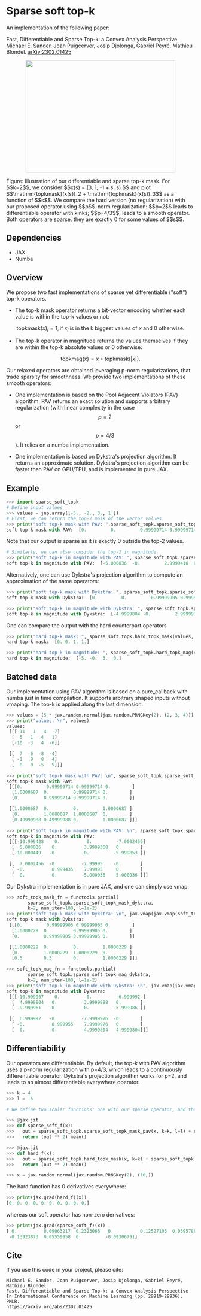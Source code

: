 Sparse soft top-k
=================

An implementation of the following paper:

  Fast, Differentiable and Sparse Top-k: a Convex Analysis Perspective.
  Michael E. Sander, Joan Puigcerver, Josip Djolonga, Gabriel Peyré, Mathieu Blondel.
  [arXiv:2302.01425](https://arxiv.org/abs/2302.01425)

<p align="center">
<img src="fig_readme.png"  width="400" height="300" alt>
</p>
Figure: Illustration of our differentiable and sparse top-k mask. For $$k=2$$, we consider $$x(s) = (3, 1, -1 + s, s) $$ and plot $$\mathrm{topkmask}(x(s))_2 + \mathrm{topkmask}(x(s))_3$$ as a function of $$s$$. We compare the hard version (no regularization) with our proposed operator using $$p$$-norm regularization: $$p=2$$ leads to differentiable operator with kinks; $$p=4/3$$, leads to a smooth operator. Both operators are sparse: they are exactly 0 for some values of $$s$$.


Dependencies
------------

* JAX
* Numba

Overview
--------

We propose two fast implementations of sparse yet differentiable ("soft") top-k
operators. 

- The top-k mask operator returns a bit-vector encoding whether each value is
 within the top-k values or not:

$$
\mathrm{topkmask}(x)_i =
1, \text{if }  x_{i} \text{ is in the k biggest values of } x \text{ and } 0 \text{ otherwise}. 
$$

- The top-k operator in magnitude returns the values themselves if they are within the top-k 
absolute values or 0 otherwise:

$$
\mathrm{topkmag}(x) = x \circ \mathrm{topkmask}(|x|).
$$

Our relaxed operators are obtained leveraging p-norm regularizations, that trade sparsity for smoothness.
We provide two implementations of these smooth operators:

  - One implementation is based on the Pool Adjacent Violators (PAV) algorithm. PAV returns an exact solution and supports arbitrary regularization (with linear complexity in the case $$p=2$$ or $$p=4/3$$). It relies on a numba implementation.

  - One implementation is based on Dykstra's projection algorithm. It returns an approximate solution. Dykstra's projection algorithm can be faster than PAV on GPU/TPU, and is implemented in pure JAX.

Example
-------

```python
>>> import sparse_soft_topk
# Define input values
>>> values = jnp.array([-5., -2., 3., 1.])
# First, we can return the top-2 mask of the vector values
>>> print("soft top-k mask with PAV: ",sparse_soft_topk.sparse_soft_topk_mask_pav(values, k=2, l=1e-2))
soft top-k mask with PAV:  [0.         0.         0.99999714 0.99999714]
```

Note that our output is sparse as it is exactly 0 outside the top-2 values.

```python
# Similarly, we can also consider the top-2 in magnitude
>>> print("soft top-k in magnitude with PAV: ", sparse_soft_topk.sparse_soft_topk_mag_pav(values, k=2, l=1e-2))
soft top-k in magnitude with PAV:  [-5.000036  -0.         2.9999416  0.       ]
```

Alternatively, one can use Dykstra's projection algorithm to compute 
an approximation of the same operators:

```python
>>> print("soft top-k mask with Dykstra: ", sparse_soft_topk.sparse_soft_topk_mask_dykstra(values, k=2, l=1e-2))
soft top-k mask with Dykstra:  [0.         0.         0.99999905 0.99999905]
```

```python
>>> print("soft top-k in magnitude with Dykstra: ", sparse_soft_topk.sparse_soft_topk_mag_dykstra(values, k=2, l=1e-2))
soft top-k in magnitude with Dykstra:  [-4.9999804 -0.         2.999993   0.       ]
```

One can compare the output with the hard counterpart operators

```python
>>> print("hard top-k mask: ", sparse_soft_topk.hard_topk_mask(values, k=2))
hard top-k mask:  [0. 0. 1. 1.]
```

```python
>>> print("hard top-k in magnitude: ", sparse_soft_topk.hard_topk_mag(values, k=2))
hard top-k in magnitude:  [-5. -0.  3.  0.]
```


Batched data
------------

Our implementation using PAV algorithm is based on a pure_callback with numba just in time compilation. It supports arbitrary shaped inputs without vmaping. The top-k is applied along the last dimension.

```python
>>> values = (5 * jax.random.normal(jax.random.PRNGKey(2), (2, 3, 4))).astype(jnp.int32)
>>> print("values: \n", values)
values: 
 [[[-11   1   4  -7]
  [  5   1   4   1]
  [-10  -3   4  -6]]

 [[  7  -6  -8  -4]
  [ -1   9   8   4]
  [  0   0  -5   5]]]
```

```python
>>> print("soft top-k mask with PAV: \n", sparse_soft_topk.sparse_soft_topk_mask_pav(values, k=2, l=1e-2))
soft top-k mask with PAV: 
 [[[0.         0.99999714 0.99999714 0.        ]
  [1.0000687  0.         0.99999714 0.        ]
  [0.         0.99999714 0.99999714 0.        ]]

 [[1.0000687  0.         0.         1.0000687 ]
  [0.         1.0000687  1.0000687  0.        ]
  [0.49999988 0.49999988 0.         1.0000687 ]]]
```


```python
>>> print("soft top-k in magnitude with PAV: \n", sparse_soft_topk.sparse_soft_topk_mag_pav(values, k=2, l=1e-2))
soft top-k in magnitude with PAV: 
 [[[-10.999428    0.          0.         -7.0002456]
  [  5.000036    0.          3.9999368   0.       ]
  [-10.000449   -0.          0.         -5.999853 ]]

 [[  7.0002456  -0.         -7.99995    -0.       ]
  [ -0.          8.999435    7.99995     0.       ]
  [  0.          0.         -5.000036    5.000036 ]]]
```
Our Dykstra implementation is in pure JAX, and one can simply use vmap.

```python
>>> soft_topk_mask_fn = functools.partial(
        sparse_soft_topk.sparse_soft_topk_mask_dykstra,
        k=2, num_iter=100, l=1e-2)
>>> print("soft top-k mask with Dykstra: \n", jax.vmap(jax.vmap(soft_topk_mask_fn), in_axes=1, out_axes=1)(values))
soft top-k mask with Dykstra: 
 [[[0.         0.99999905 0.99999905 0.        ]
  [1.0000229  0.         0.99999905 0.        ]
  [0.         0.99999905 0.99999905 0.        ]]

 [[1.0000229  0.         0.         1.0000229 ]
  [0.         1.0000229  1.0000229  0.        ]
  [0.5        0.5        0.         1.0000229 ]]]
```

```python
>>> soft_topk_mag_fn = functools.partial(
        sparse_soft_topk.sparse_soft_topk_mag_dykstra,
        k=2, num_iter=100, l=1e-2)
>>> print("soft top-k in magnitude with Dykstra: \n", jax.vmap(jax.vmap(soft_topk_mag_fn), in_axes=1, out_axes=1)(values))
soft top-k in magnitude with Dykstra: 
 [[[-10.999967    0.          0.         -6.999992 ]
  [  4.9999804   0.          3.9999988   0.       ]
  [ -9.999961   -0.          0.         -5.999986 ]]

 [[  6.999992   -0.         -7.9999976  -0.       ]
  [ -0.          8.999955    7.9999976   0.       ]
  [  0.          0.         -4.9999804   4.9999804]]]
```

Differentiability
-----------------

Our operators are differentiable. By default, the top-k with PAV algorithm uses a p-norm regularization with p=4/3, which leads to a continuously differentiable operator. Dykstra's projection algorithm works for p=2, and leads to an almost differentiable everywhere operator.

```python
>>> k = 4
>>> l = .5

# We define two scalar functions: one with our sparse operator, and the second with their hard counterparts.

>>> @jax.jit
>>> def sparse_soft_f(x):
>>>   out = sparse_soft_topk.sparse_soft_topk_mask_pav(x, k=k, l=l) + sparse_soft_topk.sparse_soft_topk_mask_pav(x**2, k=k, l=l)
>>>   return (out ** 2).mean()

>>> @jax.jit
>>> def hard_f(x):
>>>   out = sparse_soft_topk.hard_topk_mask(x, k=k) + sparse_soft_topk.hard_topk_mask(x**2, k=k)
>>>   return (out ** 2).mean()

>>> x = jax.random.normal(jax.random.PRNGKey(2), (10,)) 
```

The hard function has 0 derivatives everywhere:

```python
>>> print(jax.grad(hard_f)(x))
[0. 0. 0. 0. 0. 0. 0. 0. 0. 0.]
```

whereas our soft operator has non-zero derivatives:

```python
>>> print(jax.grad(sparse_soft_f)(x))
[ 0.          0.09063217  0.2323066   0.          0.12527105  0.05957882
 -0.13923873  0.05559958  0.         -0.09306791]
```

Cite
----

If you use this code in your project, please cite:

    Michael E. Sander, Joan Puigcerver, Josip Djolonga, Gabriel Peyré, Mathieu Blondel
    Fast, Differentiable and Sparse Top-k: a Convex Analysis Perspective
    In International Conference on Machine Learning (pp. 29919-29936). PMLR.
    https://arxiv.org/abs/2302.01425

  